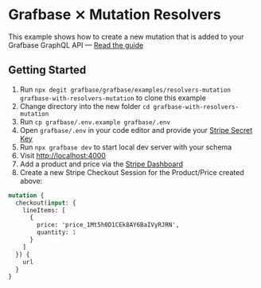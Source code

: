 # Grafbase ⨯ Mutation Resolvers

This example shows how to create a new mutation that is added to your Grafbase GraphQL API &mdash; [Read the guide](https://grafbase.com/guides/working-with-mutation-resolvers-and-stripe-checkout)

## Getting Started

1. Run `npx degit grafbase/grafbase/examples/resolvers-mutation grafbase-with-resolvers-mutation` to clone this example
2. Change directory into the new folder `cd grafbase-with-resolvers-mutation`
3. Run `cp grafbase/.env.example grafbase/.env`
4. Open `grafbase/.env` in your code editor and provide your [Stripe Secret Key](https://dashboard.stripe.com)
5. Run `npx grafbase dev` to start local dev server with your schema
6. Visit [http://localhost:4000](http://localhost:4000)
7. Add a product and price via the [Stripe Dashboard](https://dashboard.stripe.com)
8. Create a new Stripe Checkout Session for the Product/Price created above:

```graphql
mutation {
  checkout(input: {
    lineItems: [
      {
        price: 'price_1Mt5h0D1CEk8AY6BaIVyRJRN',
        quantity: 1
      }
    ]
  }) {
    url
  }
}
```
